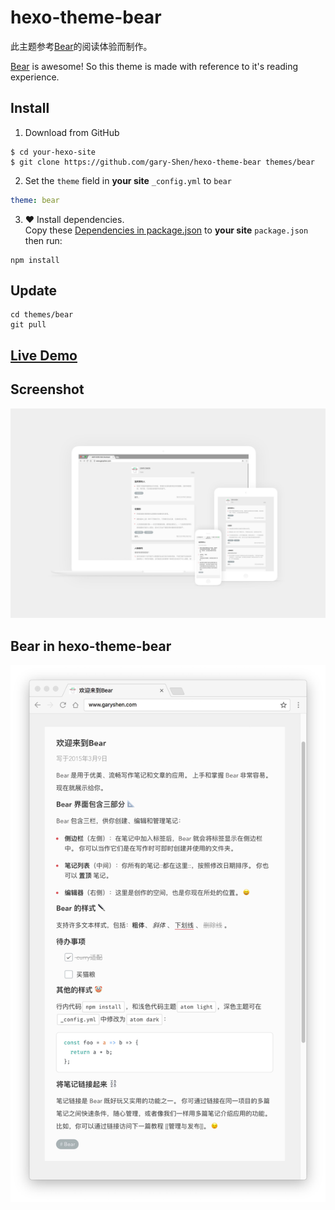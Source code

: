 # hexo-theme-bear

此主题参考[Bear](http://www.bear-writer.com/)的阅读体验而制作。

[Bear](http://www.bear-writer.com/) is awesome! So this theme is made with reference to it's reading experience.

## Install

1. Download from GitHub
```shell
$ cd your-hexo-site
$ git clone https://github.com/gary-Shen/hexo-theme-bear themes/bear
```
2. Set the `theme` field in **your site** `_config.yml` to `bear`
```yml
theme: bear
```
3. ❤️ Install dependencies.  
Copy these [Dependencies in package.json](https://github.com/gary-Shen/hexo-theme-bear/blob/master/package.json#L6) to **your site** `package.json` then run:
```
npm install
```

## Update

```shell
cd themes/bear
git pull
```

## [Live Demo](http://www.garyshen.com)

## Screenshot

![bear](screenshot.jpg)

## Bear in hexo-theme-bear
![bear](screenshot2.jpg)
